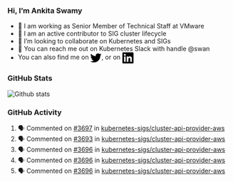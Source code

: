 ### Hi, I’m Ankita Swamy

- 💼 I am working as Senior Member of Technical Staff at VMware
- 👀 I am an active contributor to SIG cluster lifecycle 
- 💞️ I’m looking to collaborate on Kubernetes and SIGs
- 💬 You can reach me out on Kubernetes Slack with handle @swan
- You can also find me on <a href="https://twitter.com/SwamyAnkita" target="blank"><img align="center" src="https://raw.githubusercontent.com/Ankitasw/Ankitasw/master/svg/twitter.svg" alt="Ankitasw" height="25" width="25" color="#1DA1f2" /></a>, or on <a href="https://www.linkedin.com/in/Ankitaswamy/" target="blank"><img align="center" src="https://raw.githubusercontent.com/Ankitasw/Ankitasw/master/svg/linkedin.svg" alt="Ankitasw" height="25" width="25" /></a>

### GitHub Stats
![Github stats](https://github-readme-stats.vercel.app/api?username=Ankitasw&count_private=true&show_icons=true&theme=tokyonight)

### GitHub Activity 
<!--START_SECTION:activity-->
1. 🗣 Commented on [#3697](https://github.com/kubernetes-sigs/cluster-api-provider-aws/issues/3697) in [kubernetes-sigs/cluster-api-provider-aws](https://github.com/kubernetes-sigs/cluster-api-provider-aws)
2. 🗣 Commented on [#3693](https://github.com/kubernetes-sigs/cluster-api-provider-aws/issues/3693) in [kubernetes-sigs/cluster-api-provider-aws](https://github.com/kubernetes-sigs/cluster-api-provider-aws)
3. 🗣 Commented on [#3696](https://github.com/kubernetes-sigs/cluster-api-provider-aws/issues/3696) in [kubernetes-sigs/cluster-api-provider-aws](https://github.com/kubernetes-sigs/cluster-api-provider-aws)
4. 🗣 Commented on [#3696](https://github.com/kubernetes-sigs/cluster-api-provider-aws/issues/3696) in [kubernetes-sigs/cluster-api-provider-aws](https://github.com/kubernetes-sigs/cluster-api-provider-aws)
5. 🗣 Commented on [#3696](https://github.com/kubernetes-sigs/cluster-api-provider-aws/issues/3696) in [kubernetes-sigs/cluster-api-provider-aws](https://github.com/kubernetes-sigs/cluster-api-provider-aws)
<!--END_SECTION:activity-->
